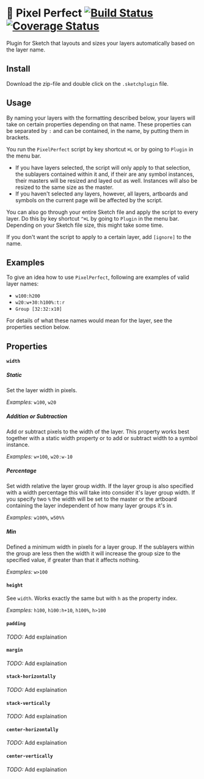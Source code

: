 # 👾 Pixel Perfect [![Build Status](https://travis-ci.org/materik/sketchplugin-pixelperfect.svg?branch=master)](https://travis-ci.org/materik/sketchplugin-pixelperfect) [![Coverage Status](https://coveralls.io/repos/github/materik/sketchplugin-pixelperfect/badge.svg?branch=master)](https://coveralls.io/github/materik/sketchplugin-pixelperfect?branch=master)

Plugin for Sketch that layouts and sizes your layers automatically based on the layer name.

## Install

Download the zip-file and double click on the `.sketchplugin` file.

## Usage

By naming your layers with the formatting described below, your layers will take on certain properties depending on that name. These properties can be separated by `:` and can be contained, in the name, by putting them in brackets.

You run the `PixelPerfect` script by key shortcut `⌘L` or by going to `Plugin` in the menu bar.
* If you have layers selected, the script will only apply to that selection, the sublayers contained within it and, if their are any symbol instances, their masters will be resized and layed out as well. Instances will also be resized to the same size as the master.
* If you haven't selected any layers, however, all layers, artboards and symbols on the current page will be affected by the script.

You can also go through your entire Sketch file and apply the script to every layer. Do this by key shortcut `^⌘L` by going to `Plugin` in the menu bar. Depending on your Sketch file size, this might take some time.

If you don't want the script to apply to a certain layer, add `[ignore]` to the name.

## Examples

To give an idea how to use `PixelPerfect`, following are examples of valid layer names:

* `w100:h200`
* `w20:w+30:h100%:t:r`
* `Group [32:32:x10]`

For details of what these names would mean for the layer, see the properties section below.

## Properties

#### `width`

##### Static

Set the layer width in pixels.

*Examples:* `w100`, `w20`

##### Addition or Subtraction

Add or subtract pixels to the width of the layer. This property works best together with a static width property or to add or subtract width to a symbol instance.

*Examples:* `w+100`, `w20:w-10`

##### Percentage

Set width relative the layer group width. If the layer group is also specified with a width percentage this will take into consider it's layer group width. If you specify two `%` the width will be set to the master or the artboard containing the layer independent of how many layer groups it's in.

*Examples:* `w100%`, `w50%%`

##### Min

Defined a minimum width in pixels for a layer group. If the sublayers within the group are less then the width it will increase the group size to the specified value, if greater than that it affects nothing.

*Examples:* `w>100`

#### `height`

See `width`. Works exactly the same but with `h` as the property index.

*Examples:* `h100`, `h100:h+10`, `h100%`, `h>100`

#### `padding`

*TODO:* Add explaination

#### `margin`

*TODO:* Add explaination

#### `stack-horizontally`

*TODO:* Add explaination

#### `stack-vertically`

*TODO:* Add explaination

#### `center-horizontally`

*TODO:* Add explaination

#### `center-vertically`

*TODO:* Add explaination

